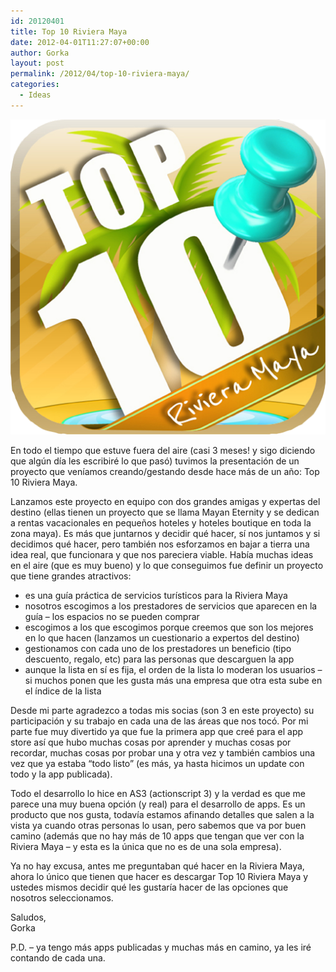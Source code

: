 ```yaml
---
id: 20120401
title: Top 10 Riviera Maya
date: 2012-04-01T11:27:07+00:00
author: Gorka
layout: post
permalink: /2012/04/top-10-riviera-maya/
categories:
  - Ideas
---
```

<img style="margin: auto;" src="/public/img/2012/04/t10rm.png" alt="Top 10 Riviera Maya" />

En todo el tiempo que estuve fuera del aire (casi 3 meses! y sigo diciendo que algún día les escribiré lo que pasó) tuvimos la presentación de un proyecto que veníamos creando/gestando desde hace más de un año: Top 10 Riviera Maya.

Lanzamos este proyecto en equipo con dos grandes amigas y expertas del destino (ellas tienen un proyecto que se llama Mayan Eternity y se dedican a rentas vacacionales en pequeños hoteles y hoteles boutique en toda la zona maya). Es más que juntarnos y decidir qué hacer, sí nos juntamos y si decidimos qué hacer, pero también nos esforzamos en bajar a tierra una idea real, que funcionara y que nos pareciera viable. Había muchas ideas en el aire (que es muy bueno) y lo que conseguimos fue definir un proyecto que tiene grandes atractivos:

- es una guía práctica de servicios turísticos para la Riviera Maya
- nosotros escogimos a los prestadores de servicios que aparecen en la guía – los espacios no se pueden comprar
- escogimos a los que escogimos porque creemos que son los mejores en lo que hacen (lanzamos un cuestionario a expertos del destino)
- gestionamos con cada uno de los prestadores un beneficio (tipo descuento, regalo, etc) para las personas que descarguen la app
- aunque la lista en sí es fija, el orden de la lista lo moderan los usuarios – si muchos ponen que les gusta más una empresa que otra esta sube en el índice de la lista

Desde mi parte agradezco a todas mis socias (son 3 en este proyecto) su participación y su trabajo en cada una de las áreas que nos tocó. Por mi parte fue muy divertido ya que fue la primera app que creé para el app store así que hubo muchas cosas por aprender y muchas cosas por recordar, muchas cosas por probar una y otra vez y también cambios una vez que ya estaba “todo listo” (es más, ya hasta hicimos un update con todo y la app publicada).

Todo el desarrollo lo hice en AS3 (actionscript 3) y la verdad es que me parece una muy buena opción (y real) para el desarrollo de apps. Es un producto que nos gusta, todavía estamos afinando detalles que salen a la vista ya cuando otras personas lo usan, pero sabemos que va por buen camino (además que no hay más de 10 apps que tengan que ver con la Riviera Maya – y esta es la única que no es de una sola empresa).

Ya no hay excusa, antes me preguntaban qué hacer en la Riviera Maya, ahora lo único que tienen que hacer es descargar Top 10 Riviera Maya y ustedes mismos decidir qué les gustaría hacer de las opciones que nosotros seleccionamos.

Saludos,<br />
Gorka

P.D. – ya tengo más apps publicadas y muchas más en camino, ya les iré contando de cada una.

